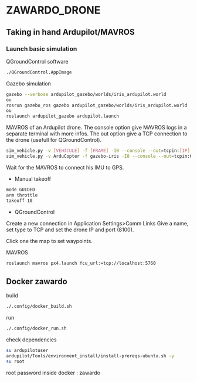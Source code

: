 # ZAWARDO_DRONE

## Taking in hand Ardupilot/MAVROS

### Launch basic simulation

QGroundControl software

```bash
./QGroundControl.AppImage
```

Gazebo simulation

```bash
gazebo --verbose ardupilot_gazebo/worlds/iris_ardupilot.world
ou
rosrun gazebo_ros gazebo ardupilot_gazebo/worlds/iris_ardupilot.world
ou
roslaunch ardupilot_gazebo ardupilot.launch
```

MAVROS of an Ardupilot drone.
The console option give MAVROS logs in a separate terminal with more infos.
The out option give a TCP connection to the drone (usefull for QGroundControl).

```bash
sim_vehicle.py -v [VEHICULE] -f [FRAME] -I0 --console --out=tcpin:[IP]:[PORT]
sim_vehicle.py -v ArduCopter -f gazebo-iris -I0 --console --out=tcpin:0.0.0.0:8100
```

Wait for the MAVROS to connect his IMU to GPS.

- Manual takeoff

```bash
mode GUIDED
arm throttle
takeoff 10
```

- QGroundControl

Create a new connection in Application Settings>Comm Links
Give a name, set type to TCP and set the drone IP and port (8100).

Click one the map to set waypoints.

MAVROS 

```bash
roslaunch mavros px4.launch fcu_url:=tcp://localhost:5760
```

## Docker zawardo

build

```bash
./.config/docker_build.sh
```

run

```bash
./.config/docker_run.sh
```

check dependencies

```bash
su ardupilotuser
ardupilot/Tools/environment_install/install-prereqs-ubuntu.sh -y
su root
```

root password inside docker : zawardo
